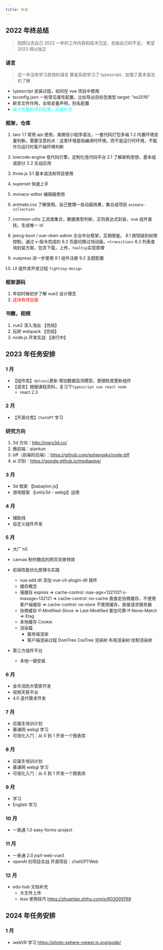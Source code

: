 ```yaml
---
title: 杂谈
---
```


## 2022 年终总结

> 回顾过去自己 2022 一年的工作内容和技术沉淀，总结自己的不足。
> 希望 2023 得以改正

### 语言

> 这一年没有学习其他的语言
> 算是系统学习了 typescript，加强了基本语法的了解

- typescript 安装过程，如何在 vue 项目中使用
- tsconfig.json 一些常见属性配置，比如导出目标包类型 target: "es2016"
- 断言文件作用，全局变量声明，别名配置
- <font color="#00fffff">缺少完整的项目配置，后续补充</font>

### 框架，仓库

1. taro
   1.1 常用 api 使用，类微信小程序语法，一套代码打包多端
   1.2 内置环境变量判断。需要注意的点：这里环境是指编译时环境，而不是运行时环境，不能作为运行时客户端环境判断

2. lowcode-engine 低代码引擎，定制化低代码平台
   2.1 了解架构思想，基本组成部分
   2.2 实战应用

3. three.js
   3.1 基本语法和项目使用

4. superset 快速上手

5. monaco-editor 编辑器使用

6. animate.css 了解使用。自己整理一些动画效果，集合成项目 `animate-collection`

7. common-utils 工具类集合，数据类型判断，正则表达式封装，vue 组件查找，生成唯一 id

8. jeecg-boot / vue-vben-admin 企业中台框架，互相借鉴。
   8.1 按钮级别权限控制，通过 v-指令完成的
   8.2 页面切换过场动画，`<transition>`
   8.3 列表查询封装方案，包含下载，上传，`tooltip`实现原理

9. vuepress 进一步使用
   9.1 组件注册
   9.2 主题配置

10. UI 组件库开发过程 `fighting-design`

### 框架源码

1. 年初时候初步了解 vue3 设计理念
2. <font color="red">这块有待加强</font>

### 书籍，视频

1. vue2 深入浅出 【完结】
2. 玩转 webpack 【完结】
3. node.js 开发实战 【进行中】

## 2023 年任务安排

### 1 月

- 【组件库】`dplusui`更新 增加数据监测模型，更细粒度更新组件
- 【语言】根据课程资料，复习下`typescript vue react node`
  - react 2.3

### 2 月

- 【开源仓库】`ChatGPT` 学习

### 研究方向

1. 3d 方向：http://mars3d.cn/
2. 微前端：qiankun
3. bff（前端的后端）：https://github.com/eshengsky/node-bff
4. ai 识别：https://google.github.io/mediapipe/

### 3 月

- 3d 框架 【babaylon.js】
- 游戏框架 【unity3d - webgl】运用

### 4 月

- 辅助线
- 自定义组件开发

### 5 月

- 大厂 h5
- canvas 制作酷炫的网页背景特效
- 前端性能优化原理与实践

  - vue add dll 添加 vue-cli-plugin-dll 插件
  - 缓存概念
  - 强缓存 expires => cache-control: max-age=1321321 s-maxage=132121 => cache-control: no-cache 直接走协商缓存，不使用客户端缓存
    => cache-control: no-store 不使用缓存，直接请求服务器
  - 协商缓存 If-Modified-Since => Last-Modified 更加可靠 If-None-Match => Etag
  - 本地缓存 Cookie
  - 渲染篇
    - 服务端渲染
    - 客户端渲染过程 DomTree CssTree 渲染树 布局渲染树 绘制渲染树

- 第三方组件平台
  - 本地一键安装

### 6 月

- 金华消防大管家开发
- 视频天枢平台
- 4.0 迭代需求开发

### 7 月

- 应届生培训计划
- 慕课网 webgl 学习
- 可视化入门：从 0 到 1 开发一个图表库

### 8 月

- 应届生培训计划
- 慕课网 webgl 学习
- 可视化入门：从 0 到 1 开发一个图表库

### 9 月

- 学习
- English 学习

### 10 月

- 一表通 1.0 easy-forms-project

### 11 月

- 一表通 2.0 jnpf-web-vue3
- openAI 的项目实战 开源项目：chatGPTWeb

### 12 月

- edu-hub 文档补充
  - 大文件上传
  - less 使用技巧  https://zhuanlan.zhihu.com/p/603009769

## 2024 年任务安排

### 1 月

- webVR 学习 https://photo-sphere-viewer.js.org/guide/
